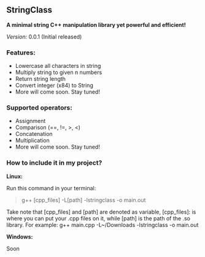 ## StringClass
 

**A minimal string C++ manipulation library yet powerful and efficient!**

_Version:_ 0.0.1 (Initial released)


### Features:

* Lowercase all characters in string
* Multiply string to given n numbers
* Return string length
* Convert integer (x84) to String
* More will come soon. Stay tuned!

### Supported operators:

* Assignment
* Comparison (==, !=, >, <)
* Concatenation
* Multiplication
* More will come soon. Stay tuned!

### How to include it in my project?

**Linux:**

Run this command in your terminal:
>g++ [cpp_files] -L[path] -lstringclass -o main.out

Take note that [cpp_files] and [path] are denoted as variable, [cpp_files]: is where you can put your .cpp files on it, while [path] is the path of the .so library. For example: g++ main.cpp -L~/Downloads -lstringclass -o main.out

**Windows:**

Soon
